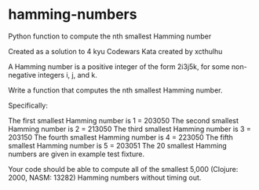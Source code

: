 # hamming-numbers
Python function to compute the nth smallest Hamming number

Created as a solution to 4 kyu Codewars Kata created by xcthulhu

A Hamming number is a positive integer of the form 2i3j5k, for some non-negative integers i, j, and k.

Write a function that computes the nth smallest Hamming number.

Specifically:

The first smallest Hamming number is 1 = 203050
The second smallest Hamming number is 2 = 213050
The third smallest Hamming number is 3 = 203150
The fourth smallest Hamming number is 4 = 223050
The fifth smallest Hamming number is 5 = 203051
The 20 smallest Hamming numbers are given in example test fixture.

Your code should be able to compute all of the smallest 5,000 (Clojure: 2000, NASM: 13282) Hamming numbers without timing out.
